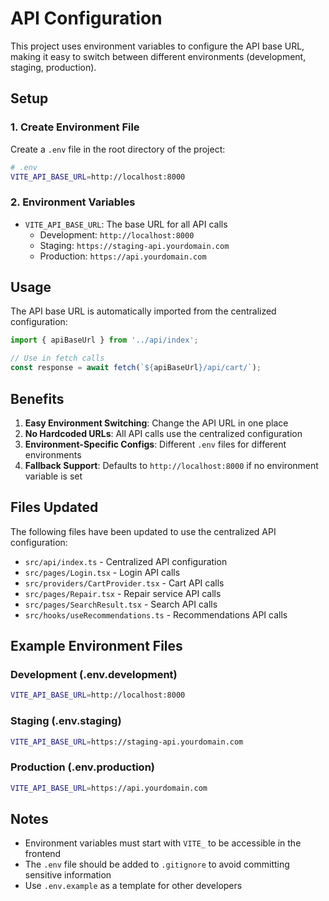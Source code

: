# API Configuration

This project uses environment variables to configure the API base URL, making it easy to switch between different environments (development, staging, production).

## Setup

### 1. Create Environment File

Create a `.env` file in the root directory of the project:

```bash
# .env
VITE_API_BASE_URL=http://localhost:8000
```

### 2. Environment Variables

- `VITE_API_BASE_URL`: The base URL for all API calls
  - Development: `http://localhost:8000`
  - Staging: `https://staging-api.yourdomain.com`
  - Production: `https://api.yourdomain.com`

## Usage

The API base URL is automatically imported from the centralized configuration:

```typescript
import { apiBaseUrl } from '../api/index';

// Use in fetch calls
const response = await fetch(`${apiBaseUrl}/api/cart/`);
```

## Benefits

1. **Easy Environment Switching**: Change the API URL in one place
2. **No Hardcoded URLs**: All API calls use the centralized configuration
3. **Environment-Specific Configs**: Different `.env` files for different environments
4. **Fallback Support**: Defaults to `http://localhost:8000` if no environment variable is set

## Files Updated

The following files have been updated to use the centralized API configuration:

- `src/api/index.ts` - Centralized API configuration
- `src/pages/Login.tsx` - Login API calls
- `src/providers/CartProvider.tsx` - Cart API calls
- `src/pages/Repair.tsx` - Repair service API calls
- `src/pages/SearchResult.tsx` - Search API calls
- `src/hooks/useRecommendations.ts` - Recommendations API calls

## Example Environment Files

### Development (.env.development)
```bash
VITE_API_BASE_URL=http://localhost:8000
```

### Staging (.env.staging)
```bash
VITE_API_BASE_URL=https://staging-api.yourdomain.com
```

### Production (.env.production)
```bash
VITE_API_BASE_URL=https://api.yourdomain.com
```

## Notes

- Environment variables must start with `VITE_` to be accessible in the frontend
- The `.env` file should be added to `.gitignore` to avoid committing sensitive information
- Use `.env.example` as a template for other developers
